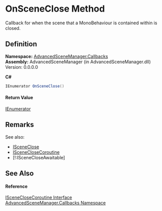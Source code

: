 # OnSceneClose Method


Callback for when the scene that a MonoBehaviour is contained within is closed.



## Definition
**Namespace:** <a href="N_AdvancedSceneManager_Callbacks.md">AdvancedSceneManager.Callbacks</a>  
**Assembly:** AdvancedSceneManager (in AdvancedSceneManager.dll) Version: 0.0.0.0

**C#**
``` C#
IEnumerator OnSceneClose()
```



#### Return Value
<a href="https://learn.microsoft.com/dotnet/api/system.collections.ienumerator" target="_blank" rel="noopener noreferrer">IEnumerator</a>

## Remarks
See also:   
  
<ul><li><a href="T_AdvancedSceneManager_Callbacks_ISceneClose.md">ISceneClose</a></li><li><a href="T_AdvancedSceneManager_Callbacks_ISceneCloseCoroutine.md">ISceneCloseCoroutine</a></li><li>[!:ISceneCloseAwaitable]</li></ul>



## See Also


#### Reference
<a href="T_AdvancedSceneManager_Callbacks_ISceneCloseCoroutine.md">ISceneCloseCoroutine Interface</a>  
<a href="N_AdvancedSceneManager_Callbacks.md">AdvancedSceneManager.Callbacks Namespace</a>  
